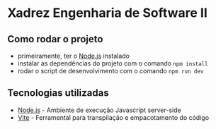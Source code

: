 # Xadrez Engenharia de Software II

## Como rodar o projeto

- primeiramente, ter o [Node.js](https://nodejs.org) instalado
- instalar as dependências do projeto com o comando `npm install`
- rodar o script de desenvolvimento com o comando `npm run dev`

## Tecnologias utilizadas

- [Node.js](https://nodejs.org) - Ambiente de execução Javascript server-side
- [Vite](https://vitejs.dev) - Ferramental para transpilação e empacotamento do código
